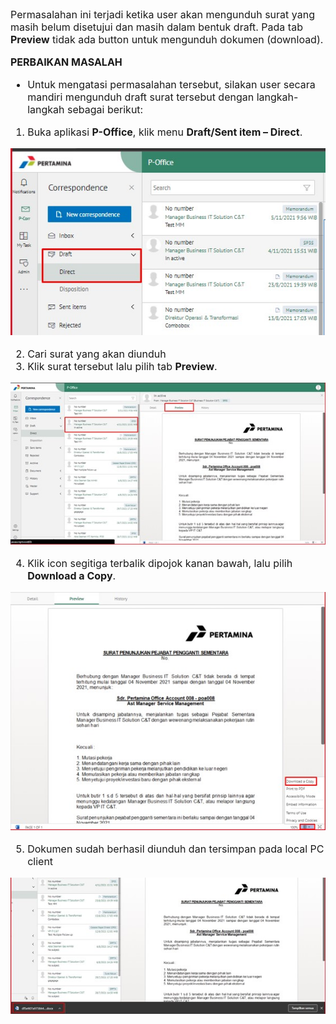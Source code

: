 <font size="3">


Permasalahan ini terjadi ketika user akan mengunduh surat yang masih belum disetujui dan masih dalam bentuk draft. Pada tab **Preview** tidak ada button untuk mengunduh dokumen (download).

**PERBAIKAN MASALAH**

- Untuk mengatasi permasalahan tersebut, silakan user secara mandiri mengunduh draft surat tersebut dengan langkah-langkah sebagai berikut:

1.	Buka aplikasi **P-Office**, klik menu **Draft/Sent item – Direct**.

![gambar](FAQ/E36.jpg)

2.	Cari surat yang akan diunduh
3.	Klik surat tersebut lalu pilih tab **Preview**.

![gambar](FAQ/E37.jpg)

4.	Klik icon segitiga terbalik dipojok kanan bawah, lalu pilih **Download a Copy**.

![gambar](FAQ/E38.jpg)

5.	Dokumen sudah berhasil diunduh dan tersimpan pada local PC client

![gambar](FAQ/E39.jpg)
